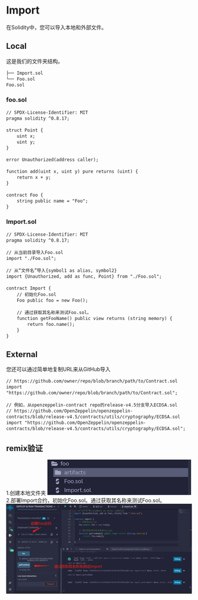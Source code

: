 # Import
在Solidity中，您可以导入本地和外部文件。

## Local
这是我们的文件夹结构。

```solidity
├── Import.sol
└── Foo.sol
Foo.sol
```
### foo.sol
```solidity
// SPDX-License-Identifier: MIT
pragma solidity ^0.8.17;

struct Point {
    uint x;
    uint y;
}

error Unauthorized(address caller);

function add(uint x, uint y) pure returns (uint) {
    return x + y;
}

contract Foo {
    string public name = "Foo";
}
```


### Import.sol

```solidity
// SPDX-License-Identifier: MIT
pragma solidity ^0.8.17;

// 从当前目录导入Foo.sol
import "./Foo.sol";

// 从“文件名”导入{symbol1 as alias, symbol2}
import {Unauthorized, add as func, Point} from "./Foo.sol";

contract Import {
    // 初始化Foo.sol
    Foo public foo = new Foo();

    // 通过获取其名称来测试Foo.sol。
    function getFooName() public view returns (string memory) {
        return foo.name();
    }
}
```
## External
您还可以通过简单地复制URL来从GitHub导入


```solidity
// https://github.com/owner/repo/blob/branch/path/to/Contract.sol
import "https://github.com/owner/repo/blob/branch/path/to/Contract.sol";

// 例如，从openzeppelin-contract repo的release-v4.5分支导入ECDSA.sol
// https://github.com/OpenZeppelin/openzeppelin-contracts/blob/release-v4.5/contracts/utils/cryptography/ECDSA.sol
import "https://github.com/OpenZeppelin/openzeppelin-contracts/blob/release-v4.5/contracts/utils/cryptography/ECDSA.sol";
```


## remix验证
1.创建本地文件夹
![37-1.png](img/37-1.png)
2.部署Import合约，初始化Foo.sol。通过获取其名称来测试Foo.sol。
![37-2.jpg](img/37-2.jpg)